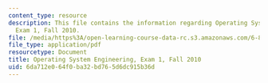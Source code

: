 ```yaml
---
content_type: resource
description: This file contains the information regarding Operating System Engineering,
  Exam 1, Fall 2010.
file: /media/https%3A/open-learning-course-data-rc.s3.amazonaws.com/6-828-operating-system-engineering-fall-2012/6da712e064f0ba32bd765d6dc915b36d_MIT6_828F12_q10_1.pdf
file_type: application/pdf
resourcetype: Document
title: Operating System Engineering, Exam 1, Fall 2010
uid: 6da712e0-64f0-ba32-bd76-5d6dc915b36d
---
```

